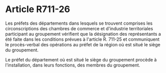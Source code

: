 # Article R711-26

Les préfets des départements dans lesquels se trouvent comprises les circonscriptions des chambres de commerce et d'industrie territoriales participant au groupement vérifient que la désignation des représentants a été faite dans les conditions prévues à l'article R. 711-25 et communiquent le procès-verbal des opérations au préfet de la région où est situé le siège du groupement.

Le préfet du département où est situé le siège du groupement procède à l'installation, dans leurs fonctions, des membres du groupement.
